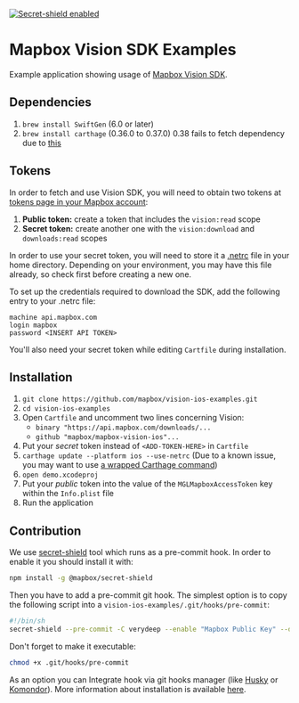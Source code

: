 [![Secret-shield enabled](https://github.com/mapbox/secret-shield/blob/assets/secret-shield-enabled-badge.svg)](https://github.com/mapbox/secret-shield/blob/master/docs/enabledBadge.md)

# Mapbox Vision SDK Examples

Example application showing usage of [Mapbox Vision SDK](https://vision.mapbox.com/).

## Dependencies
1. `brew install SwiftGen` (6.0 or later)
1. `brew install carthage` (0.36.0 to 0.37.0) 0.38 fails to fetch dependency due to [this](https://github.com/mapbox/vision-ios-examples/issues/154#issuecomment-908155396)

## Tokens
In order to fetch and use Vision SDK, you will need to obtain two tokens at [tokens page in your Mapbox account](https://account.mapbox.com/access-tokens/create/):
1. **Public token:** create a token that includes the `vision:read` scope
1. **Secret token:** create another one with the `vision:download` and `downloads:read` scopes

In order to use your secret token, you will need to store it a [.netrc](https://www.gnu.org/software/inetutils/manual/html_node/The-_002enetrc-file.html) file in your home directory. Depending on your environment, you may have this file already, so check first before creating a new one.

To set up the credentials required to download the SDK, add the following entry to your .netrc file:
```
machine api.mapbox.com 
login mapbox
password <INSERT API TOKEN>
```

You'll also need your secret token while editing `Cartfile` during installation.

## Installation
1. `git clone https://github.com/mapbox/vision-ios-examples.git`
1. `cd vision-ios-examples`
1. Open `Cartfile` and uncomment two lines concerning Vision:
	- `binary "https://api.mapbox.com/downloads/...`
	- `github "mapbox/mapbox-vision-ios"...`
1. Put your *secret* token instead of `<ADD-TOKEN-HERE>` in `Cartfile`
1. `carthage update --platform ios --use-netrc` (Due to a known issue, you may want to use [a wrapped Carthage command](https://github.com/mapbox/vision-ios-examples/issues/154#issuecomment-732024527))
1. `open demo.xcodeproj`
1. Put your *public* token into the value of the `MGLMapboxAccessToken` key within the `Info.plist` file
1. Run the application

## Contribution

We use [secret-shield](https://github.com/mapbox/secret-shield) tool which runs as a pre-commit hook. In order to enable it you should install it with:
```sh
npm install -g @mapbox/secret-shield
```

Then you have to add a pre-commit git hook. The simplest option is to copy the following script into a `vision-ios-examples/.git/hooks/pre-commit`:
```sh
#!/bin/sh
secret-shield --pre-commit -C verydeep --enable "Mapbox Public Key" --disable "High-entropy base64 string" "Short high-entropy string" "Long high-entropy string"
```

Don't forget to make it executable:
```sh
chmod +x .git/hooks/pre-commit
```

As an option you can Integrate hook via git hooks manager (like [Husky](https://github.com/typicode/husky) or [Komondor](https://github.com/shibapm/Komondor)).
More information about installation is available [here](https://github.com/mapbox/secret-shield#install).
